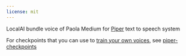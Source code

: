 ```yaml
---
license: mit
---
```

LocalAI bundle voice of Paola Medium for [Piper](https://github.com/rhasspy/piper) text to speech system 

For checkpoints that you can use to [train your own voices](https://github.com/rhasspy/piper/blob/master/TRAINING.md), see [piper-checkpoints](https://huggingface.co/datasets/rhasspy/piper-checkpoints/tree/main)
